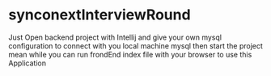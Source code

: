 # synconextInterviewRound

Just Open backend project with Intellij and give your own mysql configuration to connect with you local machine mysql then start the project mean while you can run frondEnd index file with your browser to use this Application
